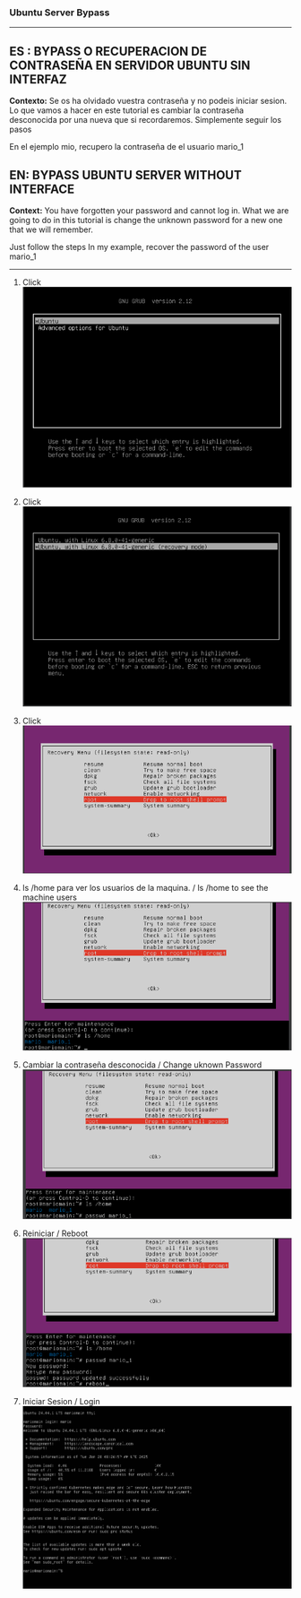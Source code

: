 ### Ubuntu Server Bypass

--------------------------------------------------------
  


## ES : BYPASS O RECUPERACION DE CONTRASEÑA EN SERVIDOR UBUNTU SIN INTERFAZ

**Contexto:** Se os ha olvidado vuestra contraseña y no podeis iniciar sesion. Lo que vamos a hacer en este tutorial es cambiar la contraseña desconocida por una nueva que si recordaremos.
Simplemente seguir los pasos 

En el ejemplo mio, recupero la contraseña de el usuario mario_1 


## EN: BYPASS UBUNTU SERVER WITHOUT INTERFACE          

**Context:** You have forgotten your password and cannot log in. What we are going to do in this tutorial is change the unknown password for a new one that we will remember. 

Just follow the steps In my example, recover the password of the user mario_1

--------------------------------------------------------


1.  Click
     ![Texto alternativo](Captura.PNG)




3. Click
     ![Texto alternativo](Captura2.PNG)

        
4.  Click 
     ![Texto alternativo](Captura3.PNG)

 
5. ls /home para ver los usuarios de la maquina.    /  	 ls /home to see the machine users
     ![Texto alternativo](Captura4.PNG)

 

6. Cambiar la contraseña desconocida  	/ 	Change uknown Password
     ![Texto alternativo](Captura5.PNG)

 
7. Reiniciar 	/	 Reboot
    ![Texto alternativo](Captura6.PNG)

 

10. Iniciar Sesion	 / 	Login
   ![Texto alternativo](Captura7.PNG)

 
